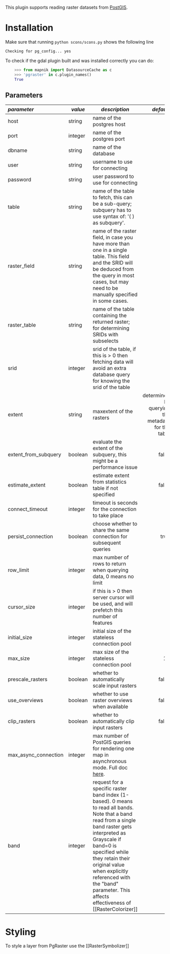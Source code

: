 This plugin supports reading raster datasets from [PostGIS](http://postgis.net).

# Installation

Make sure that running `python scons/scons.py` shows the following line

    Checking for pg_config... yes

To check if the gdal plugin built and was installed correctly you can do:

```python
    >>> from mapnik import DatasourceCache as c
    >>> 'pgraster' in c.plugin_names()
    True
```

## Parameters

| *parameter*       | *value*  | *description* | *default* |
|:------------------|----------|---------------|----------:|
| host                  | string       | name of the postgres host | |
| port                  | integer      | name of the postgres port | |
| dbname                | string       | name of the database | |
| user                  | string       | username to use for connecting | |
| password              | string       | user password to use for connecting | |
| table                 | string       | name of the table to fetch, this can be a sub-query;  subquery has to use syntax of:  '( ) as subquery'. | |
| raster_field          | string       | name of the raster field, in case you have more than one in a single table. This field and the SRID will be deduced from the query in most cases, but may need to be manually specified in some cases.| |
| raster_table          | string       | name of the table containing the returned raster; for determining SRIDs with subselects | |
| srid                  | integer      | srid of the table, if this is > 0 then fetching data will avoid an extra database query for knowing the srid of the table | 0 |
| extent                | string       | maxextent of the rasters | determined by querying the metadata for the table |
| extent_from_subquery  | boolean      | evaluate the extent of the subquery, this might be a performance issue | false |
| estimate_extent       | boolean      | estimate extent from statistics table if not specified | false |
| connect_timeout       | integer      | timeout is seconds for the connection to take place | 4 |
| persist_connection    | boolean      | choose whether to share the same connection for subsequent queries | true |
| row_limit             | integer      | max number of rows to return when querying data, 0 means no limit | 0 |
| cursor_size           | integer      | if this is > 0 then server cursor will be used, and will prefetch this number of features | 0 |
| initial_size          | integer      | initial size of the stateless connection pool | 1 |
| max_size              | integer      | max size of the stateless connection pool | 10 |
| prescale_rasters      | boolean      | whether to automatically scale input rasters | false |
| use_overviews         | boolean      | whether to use raster overviews when available | false |
| clip_rasters          | boolean      | whether to automatically clip input rasters | false |
| max_async_connection  | integer       | max number of PostGIS queries for rendering one map in asynchronous mode. Full doc [here](Postgis-async). | 1 |
| band        | integer  | request for a specific raster band index (1-based). 0 means to read all bands. Note that a band read from a single band raster gets interpreted as Grayscale if band=0 is specified while they retain their original value when explicitly referenced with the "band" parameter. This affects effectiveness of [[RasterColorizer]]  | 0 |


# Styling

To style a layer from PgRaster use the [[RasterSymbolizer]]
